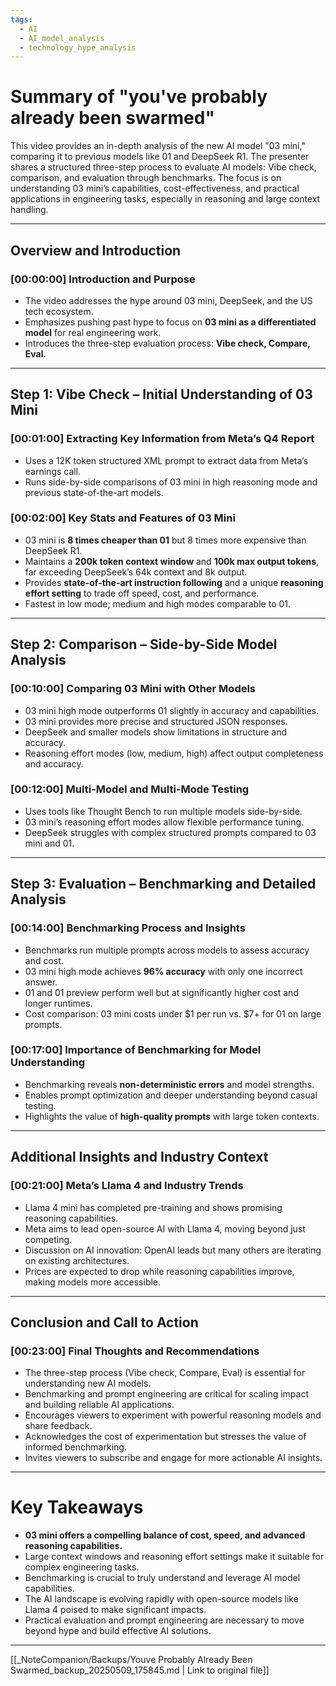 ```yaml
---
tags:
  - AI
  - AI_model_analysis
  - technology_hype_analysis
---
```

# Summary of "you've probably already been swarmed"

This video provides an in-depth analysis of the new AI model "03 mini," comparing it to previous models like 01 and DeepSeek R1. The presenter shares a structured three-step process to evaluate AI models: Vibe check, comparison, and evaluation through benchmarks. The focus is on understanding 03 mini’s capabilities, cost-effectiveness, and practical applications in engineering tasks, especially in reasoning and large context handling.

---

## Overview and Introduction

### [00:00:00] Introduction and Purpose
- The video addresses the hype around 03 mini, DeepSeek, and the US tech ecosystem.
- Emphasizes pushing past hype to focus on **03 mini as a differentiated model** for real engineering work.
- Introduces the three-step evaluation process: **Vibe check, Compare, Eval**.

---

## Step 1: Vibe Check – Initial Understanding of 03 Mini

### [00:01:00] Extracting Key Information from Meta’s Q4 Report
- Uses a 12K token structured XML prompt to extract data from Meta’s earnings call.
- Runs side-by-side comparisons of 03 mini in high reasoning mode and previous state-of-the-art models.

### [00:02:00] Key Stats and Features of 03 Mini
- 03 mini is **8 times cheaper than 01** but 8 times more expensive than DeepSeek R1.
- Maintains a **200k token context window** and **100k max output tokens**, far exceeding DeepSeek’s 64k context and 8k output.
- Provides **state-of-the-art instruction following** and a unique **reasoning effort setting** to trade off speed, cost, and performance.
- Fastest in low mode; medium and high modes comparable to 01.

---

## Step 2: Comparison – Side-by-Side Model Analysis

### [00:10:00] Comparing 03 Mini with Other Models
- 03 mini high mode outperforms 01 slightly in accuracy and capabilities.
- 03 mini provides more precise and structured JSON responses.
- DeepSeek and smaller models show limitations in structure and accuracy.
- Reasoning effort modes (low, medium, high) affect output completeness and accuracy.

### [00:12:00] Multi-Model and Multi-Mode Testing
- Uses tools like Thought Bench to run multiple models side-by-side.
- 03 mini’s reasoning effort modes allow flexible performance tuning.
- DeepSeek struggles with complex structured prompts compared to 03 mini and 01.

---

## Step 3: Evaluation – Benchmarking and Detailed Analysis

### [00:14:00] Benchmarking Process and Insights
- Benchmarks run multiple prompts across models to assess accuracy and cost.
- 03 mini high mode achieves **96% accuracy** with only one incorrect answer.
- 01 and 01 preview perform well but at significantly higher cost and longer runtimes.
- Cost comparison: 03 mini costs under $1 per run vs. $7+ for 01 on large prompts.

### [00:17:00] Importance of Benchmarking for Model Understanding
- Benchmarking reveals **non-deterministic errors** and model strengths.
- Enables prompt optimization and deeper understanding beyond casual testing.
- Highlights the value of **high-quality prompts** with large token contexts.

---

## Additional Insights and Industry Context

### [00:21:00] Meta’s Llama 4 and Industry Trends
- Llama 4 mini has completed pre-training and shows promising reasoning capabilities.
- Meta aims to lead open-source AI with Llama 4, moving beyond just competing.
- Discussion on AI innovation: OpenAI leads but many others are iterating on existing architectures.
- Prices are expected to drop while reasoning capabilities improve, making models more accessible.

---

## Conclusion and Call to Action

### [00:23:00] Final Thoughts and Recommendations
- The three-step process (Vibe check, Compare, Eval) is essential for understanding new AI models.
- Benchmarking and prompt engineering are critical for scaling impact and building reliable AI applications.
- Encourages viewers to experiment with powerful reasoning models and share feedback.
- Acknowledges the cost of experimentation but stresses the value of informed benchmarking.
- Invites viewers to subscribe and engage for more actionable AI insights.

---

# Key Takeaways

- **03 mini offers a compelling balance of cost, speed, and advanced reasoning capabilities.**
- Large context windows and reasoning effort settings make it suitable for complex engineering tasks.
- Benchmarking is crucial to truly understand and leverage AI model capabilities.
- The AI landscape is evolving rapidly with open-source models like Llama 4 poised to make significant impacts.
- Practical evaluation and prompt engineering are necessary to move beyond hype and build effective AI solutions.

---
[[_NoteCompanion/Backups/Youve Probably Already Been Swarmed_backup_20250509_175845.md | Link to original file]]